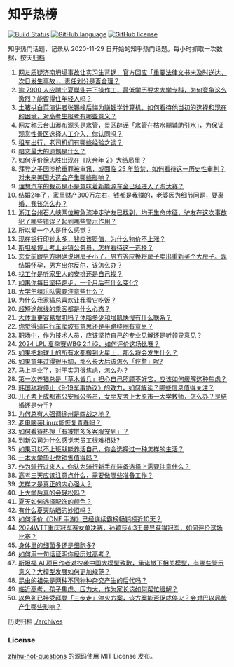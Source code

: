 # 知乎热榜
[![Build Status](https://github.com/ToWeLong/zhihu-hot-questions/workflows/CI/badge.svg)](https://github.com/ToWeLong/zhihu-hot-questions/actions)
[![GitHub language](https://img.shields.io/badge/language-golang-orange.svg)](https://golang.org/)
[![GitHub license](https://img.shields.io/github/license/ToWeLong/zhihu-hot-questions)](https://github.com/ToWeLong/zhihu-hot-questions/blob/main/LICENSE)

知乎热门话题，记录从 2020-11-29 日开始的知乎热门话题。每小时抓取一次数据，按天[归档](./archives)

<!-- BEGIN -->

1. [网友质疑济南坍塌事故让实习生背锅，官方回应「重要法律文书未及时送达，次日发生事故」，责任划分是否合理？](https://www.zhihu.com/question/658037282)
1. [逾 7900 人应聘宁夏煤业井下操作工，最低学历要求大学专科，为何竞争这么激烈？能留得住年轻人吗？](https://www.zhihu.com/question/657990056)
1. [土猪拱白菜演讲者张锡峰后悔为赚钱学计算机，如何看待他当初的选择和现在的困境，对高考生报考有哪些意义？](https://www.zhihu.com/question/658012177)
1. [网友称云台山瀑布源头是水管，景区辟谣「水管在枯水期辅助引水」，为保证观赏性景区选择人工介入，你认同吗？](https://www.zhihu.com/question/658045795)
1. [租车出行，老司机们有哪些经验之谈？](https://www.zhihu.com/question/657996436)
1. [暗恋最大的遗憾是什么？](https://www.zhihu.com/question/657774450)
1. [如何评价徐志胜出现在《庆余年 2》大结局里？](https://www.zhihu.com/question/657738181)
1. [拜登之子因涉枪重罪被审讯，或面临 25 年监禁，如何看待这一历史性审判？对未来美国大选会产生哪些影响？](https://www.zhihu.com/question/658042016)
1. [理想汽车的裁员是不是意味着新能源车企已经进入了淘汰赛？](https://www.zhihu.com/question/656474589)
1. [结婚2年了，家里财产300万左右，钱都是我赚的，老婆因为细节问题，要离婚，我该怎么办？](https://www.zhihu.com/question/657981243)
1. [浙江台州石人峡两位被急流冲走驴友已找到，均无生命体征，驴友在这次事故犯了哪些错误？起到哪些警示作用？](https://www.zhihu.com/question/657965756)
1. [所以爱一个人是什么感觉？](https://www.zhihu.com/question/621011242)
1. [现在银行印钞太多，钱应该贬值，为什么物价不上涨？](https://www.zhihu.com/question/657462534)
1. [斯坦福博士考上乡镇公务员，怎样看待这一选择？](https://www.zhihu.com/question/657975105)
1. [恋爱前跟男方明确说明房子小了，男方答应换将房子卖出重新买个大房子。现结婚怀孕，男方出尔反尔，该怎么办？](https://www.zhihu.com/question/657925618)
1. [找工作是听家里人的安排还是自己找？](https://www.zhihu.com/question/656907753)
1. [如果你每日坚持跑步，一个月后有什么变化?](https://www.zhihu.com/question/657569426)
1. [大学生组乐队需要注意些什么？](https://www.zhihu.com/question/304882766)
1. [为什么我家猫总喜欢让我看它吃饭？](https://www.zhihu.com/question/306822339)
1. [超短途航线的乘客都是什么心态？](https://www.zhihu.com/question/630024375)
1. [大体重更容易增肌吗？体脂多少和增肌快慢有什么联系？](https://www.zhihu.com/question/656320223)
1. [你觉得骑自行车爬坡有意思还是平路绕圈有意思？](https://www.zhihu.com/question/657445715)
1. [职场中，作为技术人员，应该坚持自己的专业见解还是听领导意见？](https://www.zhihu.com/question/657889854)
1. [2024 LPL 夏季赛WBG 2:1 iG，如何评价这场比赛？](https://www.zhihu.com/question/657993911)
1. [如果把地球上的所有水都搬到火星上，那么将会发生什么？](https://www.zhihu.com/question/655969127)
1. [如果童年过得很压抑，那么长大后该怎么「疗愈」呢?](https://www.zhihu.com/question/657300808)
1. [马上毕业了，对于实习很焦虑，怎么办？](https://www.zhihu.com/question/656019215)
1. [第一次养猫总是「草木皆兵」担心自己照顾不好它，应该如何缓解这种焦虑？](https://www.zhihu.com/question/656180262)
1. [韩国称将停止《9·19军事协议》的效力，如何解读？哪些信息值得关注？](https://www.zhihu.com/question/657981895)
1. [儿子考上成都市公安局公务员，女朋友考上太原市一大学教师，怎么办？是结婚还是分手?](https://www.zhihu.com/question/655128362)
1. [为何总有人强调徐州是四战之地？](https://www.zhihu.com/question/620832838)
1. [老电脑装Linux能恢复青春吗？](https://www.zhihu.com/question/652500089)
1. [如何看待热搜「有被拼多多客服宠到」？](https://www.zhihu.com/question/657994979)
1. [到新公司为什么感觉老员工很难相处?](https://www.zhihu.com/question/656283761)
1. [如果可以不上班就能养活自己，你会选择过一种怎样的生活？](https://www.zhihu.com/question/657535065)
1. [一本大学毕业做销售值得吗？](https://www.zhihu.com/question/411211585)
1. [作为骑行过来人，你认为骑行新手在装备选择上需要注意什么？](https://www.zhihu.com/question/656313099)
1. [高考三天应该注意点什么，需要做哪些准备工作？](https://www.zhihu.com/question/657565712)
1. [怎样才是真正的内心强大？](https://www.zhihu.com/question/657893533)
1. [上大学后真的会轻松吗？](https://www.zhihu.com/question/651818589)
1. [夏天如何选择配饰的颜色？](https://www.zhihu.com/question/656287980)
1. [有什么夏天防晒的妙招吗？](https://www.zhihu.com/question/656957174)
1. [如何评价《DNF 手游》已经连续霸榜畅销榜近10天？](https://www.zhihu.com/question/657636976)
1. [2024WTT重庆冠军赛女单决赛，孙颖莎4:3王曼昱获得冠军，如何评价这场比赛？](https://www.zhihu.com/question/658003603)
1. [身体里的细菌多还是细胞多?](https://www.zhihu.com/question/655770905)
1. [如何用一句话证明你经历过高考？](https://www.zhihu.com/question/655709993)
1. [斯坦福 AI 项目作者对抄袭中国大模型致歉，承诺撤下相关模型，有哪些警示意义？大模型发展如何更加规范？](https://www.zhihu.com/question/658051988)
1. [昆虫的祖先是两种不同物种杂交产生的后代吗？](https://www.zhihu.com/question/656601151)
1. [临近高考，孩子焦虑、压力大，作为家长该如何帮忙缓解？](https://www.zhihu.com/question/657418709)
1. [以色列已接受拜登「三步走」停火方案，该方案能否促成停火？会对巴以局势产生哪些影响？](https://www.zhihu.com/question/658041408)

<!-- END -->

历史归档 [./archives](./archives)


### License
[zhihu-hot-questions](https://github.com/towelong/zhihu-hot-questions) 的源码使用 MIT License 发布。